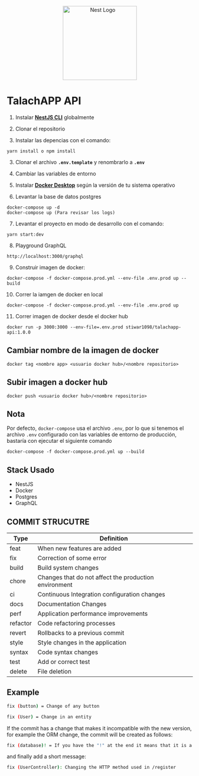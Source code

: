 <p align="center">
  <a href="http://nestjs.com/" target="blank"><img src="https://nestjs.com/img/logo-small.svg" width="200" alt="Nest Logo" /></a>
</p>

# TalachAPP API

1. Instalar **[NestJS CLI](https://docs.nestjs.com/#installation)** globalmente

2. Clonar el repositorio

3. Instalar las depencias con el comando:

```
yarn install o npm install
```

3. Clonar el archivo **`.env.template`** y renombrarlo a **`.env`**

4. Cambiar las variables de entorno

5. Instalar **[Docker Desktop](https://www.docker.com/products/docker-desktop/)** según la versión de tu sistema operativo

6. Levantar la base de datos postgres

```
docker-compose up -d
docker-compose up (Para revisar los logs)
```

7. Levantar el proyecto en modo de desarrollo con el comando:

```
yarn start:dev
```

8. Playground GraphQL

```
http://localhost:3000/graphql
```

9. Construir imagen de docker:

```
docker-compose -f docker-compose.prod.yml --env-file .env.prod up --build
```

10. Correr la iamgen de docker en local

```
docker-compose -f docker-compose.prod.yml --env-file .env.prod up
```

11. Correr imagen de docker desde el docker hub

```
docker run -p 3000:3000 --env-file=.env.prod stiwar1098/talachapp-api:1.0.0
```

## Cambiar nombre de la imagen de docker

```
docker tag <nombre app> <usuario docker hub>/<nombre repositorio>
```

## Subir imagen a docker hub

```
docker push <usuario docker hub>/<nombre repositorio>
```

## Nota

Por defecto, `docker-compose` usa el archivo `.env`, por lo que si tenemos el archivo `.env` configurado con las variables de entorno de producción, bastaría con ejecutar el siguiente comando

```
docker-compose -f docker-compose.prod.yml up --build
```

## Stack Usado

- NestJS
- Docker
- Postgres
- GraphQL

## COMMIT STRUCUTRE

| Type     | Definition                                            |
| -------- | ----------------------------------------------------- |
| feat     | When new features are added                           |
| fix      | Correction of some error                              |
| build    | Build system changes                                  |
| chore    | Changes that do not affect the production environment |
| ci       | Continuous Integration configuration changes          |
| docs     | Documentation Changes                                 |
| perf     | Application performance improvements                  |
| refactor | Code refactoring processes                            |
| revert   | Rollbacks to a previous commit                        |
| style    | Style changes in the application                      |
| syntax   | Code syntax changes                                   |
| test     | Add or correct test                                   |
| delete   | File deletion                                         |

## Example

```sh
fix (button) = Change of any button
```

```sh
fix (User) = Change in an entity
```

If the commit has a change that makes it incompatible with the new version, for example the ORM change, the commit will be created as follows:

```sh
fix (database)! = If you have the "!" at the end it means that it is a breaking change
```

and finally add a short message:

```sh
fix (UserController): Changing the HTTP method used in /register
```
